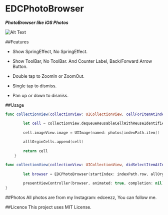 # EDCPhotoBrowser

***PhotoBrowser like iOS Photos***

![Alt Text](https://github.com/fanyu/EDCPhotoBrowser/blob/master/Browser.gif)

##Features
* Show SpringEffect, No SpringEffect.

* Show ToolBar, No ToolBar. And Counter Label, Back/Forward Arrow Button. 

* Double tap to ZoomIn or ZoomOut.

* Single tap to dismiss.

* Pan up or down to dismiss. 

##Usage 
```swift
func collectionView(collectionView: UICollectionView, cellForItemAtIndexPath indexPath: NSIndexPath) -> UICollectionViewCell {

        let cell = collectionView.dequeueReusableCellWithReuseIdentifier("Cell", forIndexPath: indexPath) as! CollectionViewCell
        
        cell.imageView.image = UIImage(named: photos[indexPath.item])
  
        alllOrginCells.append(cell)
        
        return cell
    }

func collectionView(collectionView: UICollectionView, didSelectItemAtIndexPath indexPath: NSIndexPath) {
        
        let browser = EDCPhotoBrowser(startIndex: indexPath.row, allOrginCells: alllOrginCells, showToolBar: displayToolBar, showArrowButton: true, showCuounterLabel: true, springEffect: springEffect)
       
        presentViewController(browser, animated: true, completion: nil)
}
```
##Photos
All photos are from my Instagram: edceezz, You can follow me. 

##Licence
This project uses MIT License.
